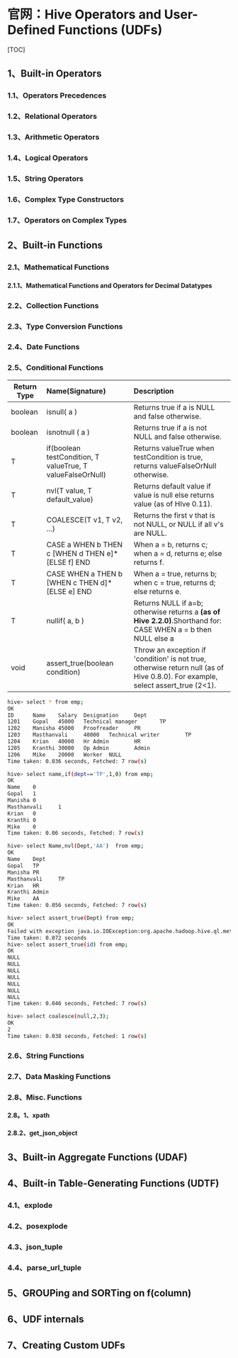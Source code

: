 # 官网：Hive Operators and User-Defined Functions (UDFs)

[TOC]

## 1、Built-in Operators

### 1.1、Operators Precedences

### 1.2、Relational Operators

### 1.3、Arithmetic Operators

### 1.4、Logical Operators

### 1.5、String Operators

### 1.6、Complex Type Constructors

### 1.7、Operators on Complex Types

## 2、Built-in Functions

### 2.1、Mathematical Functions

#### 2.1.1、Mathematical Functions and Operators for Decimal Datatypes

### 2.2、Collection Functions

### 2.3、Type Conversion Functions

### 2.4、Date Functions

### 2.5、Conditional Functions

Return Type | Name(Signature) | Description
---|:---|:---
boolean | isnull( a ) | Returns true if a is NULL and false otherwise.
boolean | isnotnull ( a ) | Returns true if a is not NULL and false otherwise.
T | if(boolean testCondition, T valueTrue, T valueFalseOrNull) | Returns valueTrue when testCondition is true, returns valueFalseOrNull otherwise.
T | nvl(T value, T default_value) | Returns default value if value is null else returns value (as of HIve 0.11).
T | COALESCE(T v1, T v2, ...) | Returns the first v that is not NULL, or NULL if all v's are NULL.
T | CASE a WHEN b THEN c [WHEN d THEN e]* [ELSE f] END  | When a = b, returns c; when a = d, returns e; else returns f.
T | CASE WHEN a THEN b [WHEN c THEN d]* [ELSE e] END | When a = true, returns b; when c = true, returns d; else returns e.
T | nullif( a, b )	| Returns NULL if a=b; otherwise returns a **(as of Hive 2.2.0)**.Shorthand for: CASE WHEN a = b then NULL else a
void | assert_true(boolean condition) | Throw an exception if 'condition' is not true, otherwise return null (as of Hive 0.8.0). For example, select assert_true (2<1).

```sh
hive> select * from emp;
OK
ID      Name    Salary  Designation     Dept
1201    Gopal   45000   Technical manager       TP
1202    Manisha 45000   Proofreader     PR
1203    Masthanvali     40000   Technical writer        TP
1204    Krian   40000   Hr Admin        HR
1205    Kranthi 30000   Op Admin        Admin
1206    Mike    20000   Worker  NULL
Time taken: 0.036 seconds, Fetched: 7 row(s)

hive> select name,if(dept=='TP',1,0) from emp;
OK
Name    0
Gopal   1
Manisha 0
Masthanvali     1
Krian   0
Kranthi 0
Mike    0
Time taken: 0.06 seconds, Fetched: 7 row(s)

hive> select Name,nvl(Dept,'AA')  from emp;
OK
Name    Dept
Gopal   TP
Manisha PR
Masthanvali     TP
Krian   HR
Kranthi Admin
Mike    AA
Time taken: 0.056 seconds, Fetched: 7 row(s)

hive> select assert_true(Dept) from emp;
OK
Failed with exception java.io.IOException:org.apache.hadoop.hive.ql.metadata.HiveException: ASSERT_TRUE(): assertion failed.
Time taken: 0.072 seconds
hive> select assert_true(id) from emp;
OK
NULL
NULL
NULL
NULL
NULL
NULL
NULL
Time taken: 0.046 seconds, Fetched: 7 row(s)

hive> select coalesce(null,2,3); 
OK
2
Time taken: 0.038 seconds, Fetched: 1 row(s)
```

### 2.6、String Functions

### 2.7、Data Masking Functions

### 2.8、Misc. Functions

#### 2.8。1、xpath

#### 2.8.2、get_json_object

## 3、Built-in Aggregate Functions (UDAF)

## 4、Built-in Table-Generating Functions (UDTF)

### 4.1、explode

### 4.2、posexplode

### 4.3、json_tuple

### 4.4、parse_url_tuple

## 5、GROUPing and SORTing on f(column)

## 6、UDF internals

## 7、Creating Custom UDFs